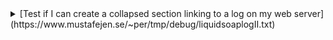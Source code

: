 <details>

<summary>[Test if I can create a collapsed section linking to a log on my web server](https://www.mustafejen.se/~per/tmp/debug/liquidsoaplogII.txt)
</summary>


</details>
